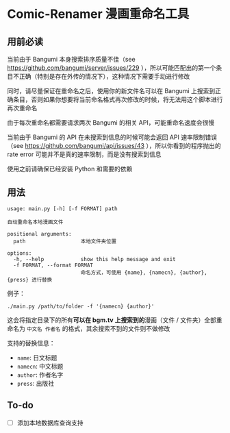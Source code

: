 # Comic-Renamer 漫画重命名工具

## 用前必读

当前由于 Bangumi 本身搜索排序质量不佳（see https://github.com/bangumi/server/issues/229 ），所以可能匹配出的第一个条目不正确（特别是存在外传的情况下），这种情况下需要手动进行修改

同时，请尽量保证在重命名之后，使用你的新文件名可以在 Bangumi 上搜索到正确条目，否则如果你想要将当前命名格式再次修改的时候，将无法用这个脚本进行再次重命名

由于每次重命名都需要请求两次 Bangumi 的相关 API，可能重命名速度会很慢

当前由于 Bangumi 的 API 在未搜索到信息的时候可能会返回 API 速率限制错误（see https://github.com/bangumi/api/issues/43 ），所以你看到的程序抛出的 rate error 可能并不是真的速率限制，而是没有搜索到信息

使用之前请确保已经安装 Python 和需要的依赖

## 用法

```
usage: main.py [-h] [-f FORMAT] path

自动重命名本地漫画文件

positional arguments:
  path                  本地文件夹位置

options:
  -h, --help            show this help message and exit
  -f FORMAT, --format FORMAT
                        命名方式，可使用 {name}, {namecn}, {author}, {press} 进行替换
```

例子：

```
./main.py /path/to/folder -f '{namecn} {author}'
```

这会将指定目录下的所有**可以在 bgm.tv 上搜索到的**漫画（文件 / 文件夹）全部重命名为 `中文名 作者名` 的格式，其余搜索不到的文件则不做修改

支持的替换信息：
- `name`: 日文标题
- `namecn`: 中文标题
- `author`: 作者名字
- `press`: 出版社

## To-do

- [ ] 添加本地数据库查询支持